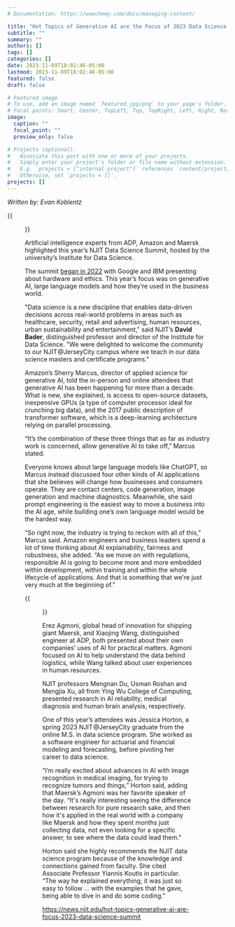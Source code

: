 ```yaml
---
# Documentation: https://wowchemy.com/docs/managing-content/

title: "Hot Topics of Generative AI are the Focus of 2023 Data Science Summit"
subtitle: ""
summary: ""
authors: []
tags: []
categories: []
date: 2023-11-09T18:02:46-05:00
lastmod: 2023-11-09T18:02:46-05:00
featured: false
draft: false

# Featured image
# To use, add an image named `featured.jpg/png` to your page's folder.
# Focal points: Smart, Center, TopLeft, Top, TopRight, Left, Right, BottomLeft, Bottom, BottomRight.
image:
  caption: ""
  focal_point: ""
  preview_only: false

# Projects (optional).
#   Associate this post with one or more of your projects.
#   Simply enter your project's folder or file name without extension.
#   E.g. `projects = ["internal-project"]` references `content/project/deep-learning/index.md`.
#   Otherwise, set `projects = []`.
projects: []
---
```


*Written by: Evan Koblentz*

{{<figure src="PXL_20231106_165718580_0.jpg" caption="Institute for Data Science advisory board">}}

Artificial intelligence experts from ADP, Amazon and Maersk highlighted this year’s NJIT Data Science Summit, hosted by the university’s Institute for Data Science.

The summit [began in 2022](https://news.njit.edu/experts-njits-data-science-summit-propose-new-paths-hardware-and-ai) with Google and IBM presenting about hardware and ethics. This year’s focus was on generative AI, large language models and how they’re used in the business world.

"Data science is a new discipline that enables data-driven decisions across real-world problems in areas such as healthcare, security, retail and advertising, human resources, urban sustainability and entertainment," said NJIT’s **David Bader**, distinguished professor and director of the Institute for Data Science. "We were delighted to welcome the community to our NJIT @JerseyCity campus where we teach in our data science masters and certificate programs."

Amazon’s Sherry Marcus, director of applied science for generative AI, told the in-person and online attendees that generative AI has been happening for more than a decade. What is new, she explained, is access to open-source datasets, inexpensive GPUs (a type of computer processor ideal for crunching big data), and the 2017 public description of transformer software, which is a deep-learning architecture relying on parallel processing.

“It’s the combination of these three things that as far as industry work is concerned, allow generative AI to take off,” Marcus stated.

Everyone knows about large language models like ChatGPT, so Marcus instead discussed four other kinds of AI applications that she believes will change how businesses and consumers operate. They are contact centers, code generation, image generation and machine diagnostics. Meanwhile, she said prompt engineering is the easiest way to move a business into the AI age, while building one’s own language model would be the hardest way.

“So right now, the industry is trying to reckon with all of this,” Marcus said. Amazon engineers and business leaders spend a lot of time thinking about AI explainability, fairness and robustness, she added. “As we move on with regulations, responsible AI is going to become more and more embedded within development, within training and within the whole lifecycle of applications. And that is something that we're just very much at the beginning of.”


{{<figure src="PXL_20231106_185445803.jpg">}}

Erez Agmoni, global head of innovation for shipping giant Maersk, and Xiaojing Wang, distinguished engineer at ADP, both presented about their own companies’ uses of AI for practical matters. Agmoni focused on AI to help understand the data behind logistics, while Wang talked about user experiences in human resources.

NJIT professors Mengnan Du, Usman Roshan and Mengjia Xu, all from Ying Wu College of Computing, presented research in AI reliability, medical diagnosis and human brain analysis, respectively.

One of this year’s attendees was Jessica Horton, a spring 2023 NJIT @JerseyCity graduate from the online M.S. in data science program. She worked as a software engineer for actuarial and financial modeling and forecasting, before pivoting her career to data science.

“I’m really excited about advances in AI with image recognition in medical imaging, for trying to recognize tumors and things,” Horton said, adding that Maersk’s Agmoni was her favorite speaker of the day. “It's really interesting seeing the difference between research for pure research sake, and then how it's applied in the real world with a company like Maersk and how they spent months just collecting data, not even looking for a specific answer, to see where the data could lead them.”

Horton said she highly recommends the NJIT data science program because of the knowledge and connections gained from faculty. She cited Associate Professor Yiannis Koutis in particular. “The way he explained everything, it was just so easy to follow … with the examples that he gave, being able to dive in and do some coding.”

https://news.njit.edu/hot-topics-generative-ai-are-focus-2023-data-science-summit